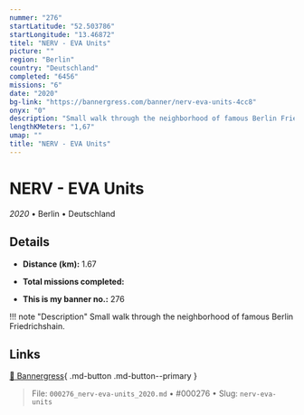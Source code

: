 ```yaml
---
nummer: "276"
startLatitude: "52.503786"
startLongitude: "13.46872"
titel: "NERV - EVA Units"
picture: ""
region: "Berlin"
country: "Deutschland"
completed: "6456"
missions: "6"
date: "2020"
bg-link: "https://bannergress.com/banner/nerv-eva-units-4cc8"
onyx: "0"
description: "Small walk through the neighborhood of famous Berlin Friedrichshain."
lengthKMeters: "1,67"
umap: ""
title: "NERV - EVA Units"
---
```

# NERV - EVA Units

*2020* • Berlin • Deutschland



## Details
- **Distance (km):** 1.67

- **Total missions completed:** 
- **This is my banner no.:** 276


!!! note "Description"
    Small walk through the neighborhood of famous Berlin Friedrichshain.



## Links
[🔗 Bannergress](https://bannergress.com/banner/nerv-eva-units-4cc8){ .md-button .md-button--primary }



> File: `000276_nerv-eva-units_2020.md` • #000276 • Slug: `nerv-eva-units`
